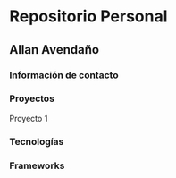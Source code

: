 # Repositorio Personal

## Allan Avendaño

### Información de contacto

### Proyectos

Proyecto 1

### Tecnologías

### Frameworks
